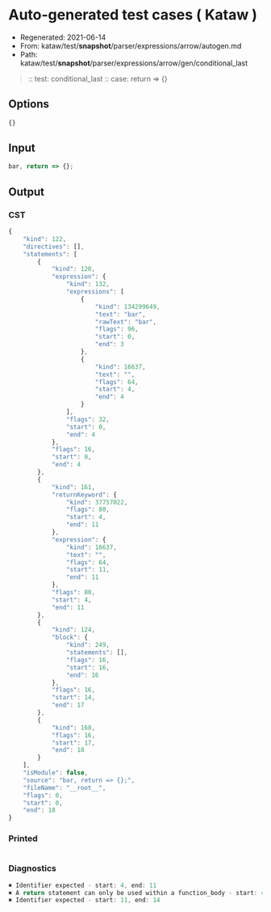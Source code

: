 # Auto-generated test cases ( Kataw )
- Regenerated: 2021-06-14
- From: kataw/test/__snapshot__/parser/expressions/arrow/autogen.md
- Path: kataw/test/__snapshot__/parser/expressions/arrow/gen/conditional_last
> :: test: conditional_last
> :: case: return => {}
## Options

`````js
{}
`````
## Input

`````js
bar, return => {};
`````
## Output

### CST

```javascript
{
    "kind": 122,
    "directives": [],
    "statements": [
        {
            "kind": 120,
            "expression": {
                "kind": 132,
                "expressions": [
                    {
                        "kind": 134299649,
                        "text": "bar",
                        "rawText": "bar",
                        "flags": 96,
                        "start": 0,
                        "end": 3
                    },
                    {
                        "kind": 16637,
                        "text": "",
                        "flags": 64,
                        "start": 4,
                        "end": 4
                    }
                ],
                "flags": 32,
                "start": 0,
                "end": 4
            },
            "flags": 16,
            "start": 0,
            "end": 4
        },
        {
            "kind": 161,
            "returnKeyword": {
                "kind": 37757022,
                "flags": 80,
                "start": 4,
                "end": 11
            },
            "expression": {
                "kind": 16637,
                "text": "",
                "flags": 64,
                "start": 11,
                "end": 11
            },
            "flags": 80,
            "start": 4,
            "end": 11
        },
        {
            "kind": 124,
            "block": {
                "kind": 249,
                "statements": [],
                "flags": 16,
                "start": 16,
                "end": 16
            },
            "flags": 16,
            "start": 14,
            "end": 17
        },
        {
            "kind": 168,
            "flags": 16,
            "start": 17,
            "end": 18
        }
    ],
    "isModule": false,
    "source": "bar, return => {};",
    "fileName": "__root__",
    "flags": 0,
    "start": 0,
    "end": 18
}
```

### Printed

```javascript

```

### Diagnostics

```javascript
✖ Identifier expected - start: 4, end: 11
✖ A return statement can only be used within a function_body - start: 4, end: 11
✖ Identifier expected - start: 11, end: 14

```

